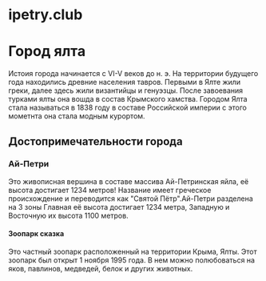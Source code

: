 # ipetry.club
<html>
  <link rel="stylesheet" href="style.css" type="text/css"/>  
  <body>
    <h1>Город ялта</h1>
    <p>Истоия города начинается с VI-V веков до н. э. На территории будущего года находились древние населения тавров. Первыми в Ялте жили греки, далее здесь жили византийцы и генуэзцы. После завоевания турками ялты она вошда в состав Крымского хамства. Городом Ялта  стала называться в 1838 году в составе Российской империи с этого мометнта она стала модным курортом.</p>
    <h2>Достопримечательности города</h2>
    <h3>Ай-Петри</h3>
    <p>Это живописная вершина в составе массива Ай-Петринская яйла, её высота достигает 1234 метров! Название имеет греческое происхождение и переводится как "Святой Пётр".Ай-Петри разделена на 3 зоны Главная её высота достигает 1234 метра, Западную и Восточную их высота 1100 метров.</p>
    <h4>Зоопарк сказка</h4>
    <p>Это частный зоопарк расположенный на территории Крыма, Ялты. Этот зоопарк был открыт 1 ноября 1995 года. В нем можно полюбоваться на яков, павлинов, медведей, белок и других животных.</p>
  </body>
</html>
